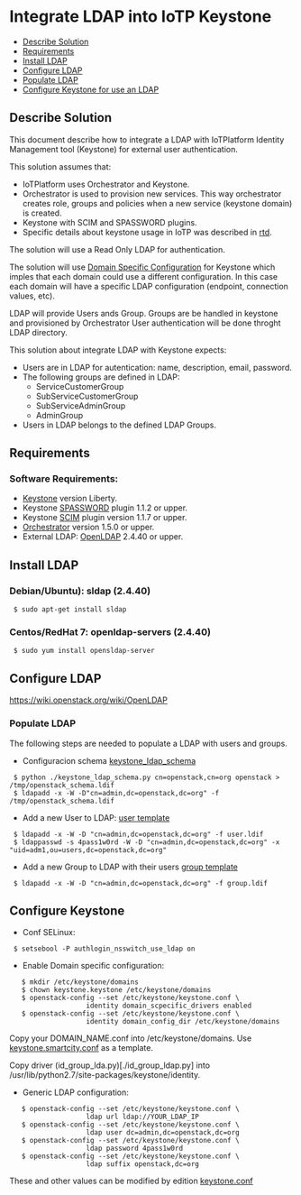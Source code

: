 # Integrate LDAP into IoTP Keystone


* [Describe Solution](#describe-solution)
* [Requirements](#requirements)
* [Install LDAP](#install-ldap)
* [Configure LDAP](#configure-ldap)
* [Populate LDAP](#populate-ldap)
* [Configure Keystone for use an LDAP](#configure-keystone)


## Describe Solution

This document describe how to integrate a LDAP with IoTPlatform Identity Management tool (Keystone) for external user authentication.

This solution assumes that:
- IoTPlatform uses Orchestrator and Keystone.
- Orchestrator is used to provision new services. This way orchestrator creates role, groups and policies when a new service (keystone domain) is created.
- Keystone with SCIM and SPASSWORD plugins.
- Specific details about keystone usage in IoTP was described in [rtd](https://fiware-iot-stack.readthedocs.io/en/latest/topics/user_permissions/index.html).

The solution will use a Read Only LDAP for authentication.

The solution will use [Domain Specific Configuration](http://docs.openstack.org/admin-guide/identity-domain-specific-config.html) for Keystone which imples that each domain could use a different configuration. In this case each domain will have a specific LDAP configuration (endpoint, connection values, etc).

LDAP will provide Users ands Group. Groups are be handled in keystone and provisioned by Orchestrator
User authentication will be done throght LDAP directory.

This solution about integrate LDAP with Keystone expects:
- Users are in LDAP for autentication: name, description, email, password.
- The following groups are defined in LDAP:
  - ServiceCustomerGroup
  - SubServiceCustomerGroup
  - SubServiceAdminGroup
  - AdminGroup
- Users in LDAP belongs to the defined LDAP Groups.


## Requirements

### Software Requirements:
  - [Keystone](http://docs.openstack.org/developer/keystone) version Liberty.
  - Keystone [SPASSWORD](https://github.com/telefonicaid/fiware-keystone-spassword) plugin 1.1.2 or upper.
  - Keystone [SCIM](https://github.com/telefonicaid/fiware-keystone-scim) plugin version 1.1.7 or upper.
  - [Orchestrator](https://github.com/telefonicaid/orchestrator) version 1.5.0 or upper.
  - External LDAP: [OpenLDAP](https://wiki.openstack.org/wiki/OpenLDAP) 2.4.40 or upper.


## Install LDAP

### Debian/Ubuntu): sldap (2.4.40)
```
 $ sudo apt-get install sldap
```

### Centos/RedHat 7: openldap-servers  (2.4.40)
```
 $ sudo yum install opensldap-server
```


## Configure LDAP

https://wiki.openstack.org/wiki/OpenLDAP


### Populate LDAP

The following steps are needed to populate a LDAP with users and groups.

- Configuracion schema [keystone_ldap_schema](./keystone_ldap_schema.py)
```
 $ python ./keystone_ldap_schema.py cn=openstack,cn=org openstack > /tmp/openstack_schema.ldif
 $ ldapadd -x -W -D"cn=admin,dc=openstack,dc=org" -f /tmp/openstack_schema.ldif
``` 

- Add a new User to LDAP: [user template](./user.ldif)
```
 $ ldapadd -x -W -D "cn=admin,dc=openstack,dc=org" -f user.ldif
 $ ldappasswd -s 4pass1w0rd -W -D "cn=admin,dc=openstack,dc=org" -x "uid=adm1,ou=users,dc=openstack,dc=org"
```

- Add a new Group to LDAP with their users [group template](./group.ldif)
```
 $ ldapadd -x -W -D "cn=admin,dc=openstack,dc=org" -f group.ldif
``` 


## Configure Keystone

- Conf SELinux:

```
 $ setsebool -P authlogin_nsswitch_use_ldap on
```

- Enable Domain specific configuration:

```
   $ mkdir /etc/keystone/domains
   $ chown keystone.keystone /etc/keystone/domains   
   $ openstack-config --set /etc/keystone/keystone.conf \
                   identity domain_scpecific_drivers enabled
   $ openstack-config --set /etc/keystone/keystone.conf \
                   identity domain_config_dir /etc/keystone/domains
```
  Copy your DOMAIN_NAME.conf into /etc/keystone/domains. Use [keystone.smartcity.conf](./keystone.smartcity.conf) as a template.

  Copy driver (id_group_lda.py)[./id_group_ldap.py] into /usr/lib/python2.7/site-packages/keystone/identity.

- Generic LDAP configuration:

```
   $ openstack-config --set /etc/keystone/keystone.conf \
                   ldap url ldap://YOUR_LDAP_IP
   $ openstack-config --set /etc/keystone/keystone.conf \
                   ldap user dc=admin,dc=openstack,dc=org
   $ openstack-config --set /etc/keystone/keystone.conf \
                   ldap password 4pass1w0rd
   $ openstack-config --set /etc/keystone/keystone.conf \
                   ldap suffix openstack,dc=org
```

  These and other values can be modified by edition [keystone.conf](http://docs.openstack.org/liberty/config-reference/content/section_keystone.conf.html)
 


